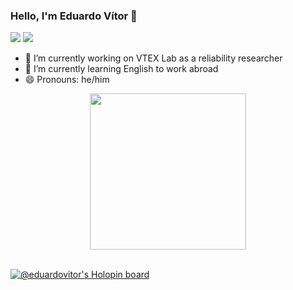 ### Hello, I'm Eduardo Vítor 👋

<div> 
  <a href = "mailto:eduardovitor730@gmail.com"><img src="https://img.shields.io/badge/-Gmail-%23333?style=for-the-badge&logo=gmail&logoColor=white" target="_blank"></a>
  <a href="https://www.linkedin.com/in/eduardo-v%C3%ADtor-043b3223a/" target="_blank"><img src="https://img.shields.io/badge/-LinkedIn-%230077B5?style=for-the-badge&logo=linkedin&logoColor=white" target="_blank">
  </a> 
  
- 🔭 I’m currently working on VTEX Lab as a reliability researcher
- 🌱 I’m currently learning English to work abroad
- 😄 Pronouns: he/him


<div align="center">
  <a href="https://github.com/eduardovitor">
<img height="250em" src="https://github-profile-summary-cards.vercel.app/api/cards/profile-details?username=eduardovitor&theme=nord_dark"> </a>
</div>

<br>
  
 [![@eduardovitor's Holopin board](https://holopin.me/eduardovitor)](https://holopin.io/@eduardovitor)
